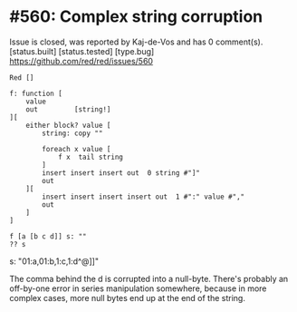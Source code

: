 
#560: Complex string corruption
================================================================================
Issue is closed, was reported by Kaj-de-Vos and has 0 comment(s).
[status.built] [status.tested] [type.bug]
<https://github.com/red/red/issues/560>

```
Red []

f: function [
    value
    out         [string!]
][
    either block? value [
        string: copy ""

        foreach x value [
            f x  tail string
        ]
        insert insert insert out  0 string #"]"
        out
    ][
        insert insert insert insert out  1 #":" value #","
        out
    ]
]

f [a [b c d]] s: ""
?? s
```

s: "01:a,01:b,1:c,1:d^@]]"

The comma behind the d is corrupted into a null-byte. There's probably an off-by-one error in series manipulation somewhere, because in more complex cases, more null bytes end up at the end of the string.



